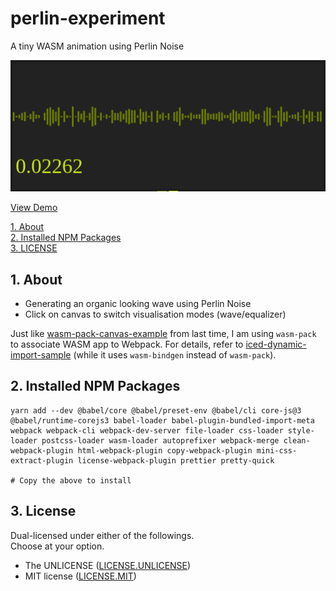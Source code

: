# perlin-experiment

A tiny WASM animation using Perlin Noise

![screenshot](screenshot.png)

[View Demo](http://tokyo800.jp/mina/perlin-experiment/)

[1. About](#1-about)  
[2. Installed NPM Packages](#2-installed-npm-packages)  
[3. LICENSE](#3-license)

## 1. About

- Generating an organic looking wave using Perlin Noise
- Click on canvas to switch visualisation modes (wave/equalizer)

Just like
[wasm-pack-canvas-example](https://github.com/minagawah/wasm-pack-canvas-example)
from last time, I am using `wasm-pack` to associate WASM app to Webpack.
For details, refer to
[iced-dynamic-import-sample](https://github.com/minagawah/iced-dynamic-import-sample)
(while it uses `wasm-bindgen` instead of `wasm-pack`).


## 2. Installed NPM Packages

```
yarn add --dev @babel/core @babel/preset-env @babel/cli core-js@3 @babel/runtime-corejs3 babel-loader babel-plugin-bundled-import-meta webpack webpack-cli webpack-dev-server file-loader css-loader style-loader postcss-loader wasm-loader autoprefixer webpack-merge clean-webpack-plugin html-webpack-plugin copy-webpack-plugin mini-css-extract-plugin license-webpack-plugin prettier pretty-quick

# Copy the above to install
```


## 3. License

Dual-licensed under either of the followings.  
Choose at your option.

- The UNLICENSE ([LICENSE.UNLICENSE](LICENSE.UNLICENSE))
- MIT license ([LICENSE.MIT](LICENSE.MIT))
